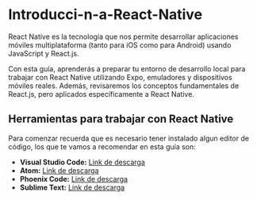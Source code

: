 # Introducci-n-a-React-Native
React Native es la tecnología que nos permite desarrollar aplicaciones móviles multiplataforma (tanto para iOS como para Android) usando JavaScript y React.js.

Con esta guía, aprenderás a preparar tu entorno de desarrollo local para trabajar con React Native utilizando Expo, emuladores y dispositivos móviles reales. Además, revisaremos los conceptos fundamentales de React.js, pero aplicados específicamente a React Native.

## Herramientas para trabajar con React Native
Para comenzar recuerda que es necesario tener instalado algun editor de código, los que te vamos a recomendar en esta guía son:

- **Visual Studio Code:** [Link de descarga](https://code.visualstudio.com/Download)
- **Atom:** [Link de descarga](https://atom-editor.cc/)
- **Phoenix Code:** [Link de descarga](https://phcode.io/)
- **Sublime Text:** [Link de descarga](https://www.sublimetext.com/)
